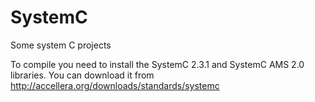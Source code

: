 # SystemC
Some system C projects

To compile you need to install the SystemC 2.3.1 and SystemC AMS 2.0 libraries.
You can download it from http://accellera.org/downloads/standards/systemc
